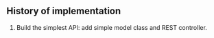 History of implementation
-------------------------

1. Build the simplest API: add simple model class and REST controller.
